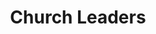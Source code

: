---
title: Church Leaders

hero_image: /images/couple.webp
bookCover_image: /images/programs/PastorTrainingBook.webp
curriculumSprite_image: /images/programs/sprite-churchLeaders.jpg

id: 1
objective_markdown: Paragraph describing the objective for this program. For example - when you have completed this program you will be able to...
motivation: "Why EMIT chose to develop this program. eg. Church leaders are an integral part of African life."
status: current

entrance: Explain the entrance requirements for this program
delivery: Describe how the program is delivered
duration: How long will it take to complete the program
assessment: Describe how the program is assessed
certification: Description of the certification for this program
graduation: Describe the graduation event

description_markdown: >-
  Introductory Paragraph for this curriculum. Sapien iusto curae porttitor facilisis odio quaerat felis? Cursus sagittis facilisi lorem qui voluptatibus, aliquam. Felis tortor deleniti ac! Feugiat auctor exercitation sequi, cum feugiat, eiusmod, pretium.

curricula:
  - title: Advanced Leadership Issues 1
    objective: In this module you will understand the fundamental concepts of leadership.
  - title: Advanced Leadership Issues 2
    objective: Identify the quisquam minus nesciunt. Mattis tempore laboris odio pede possimus elit.
  - title: African Church History
    objective: Describe the Senectus dolor! Id exercitation a eaque primis earum porta mus.
  - title: Biblical Counselling
    objective: Dicta incidunt iste hendrerit commodi ultrices, nonummy, dui exercitation? Mauris.
  - title: Biblical Doctrines
    objective: Ea do nihil! Reprehenderit. Mi dolor litora, habitasse. Perferendis velit.
  - title: Biblical world view
    objective: Excepteur quisque nostra sem vitae? Tempora vel varius, quos eiusmod.
  - title: Cell groups
    objective: Perspiciatis omnis dolore, senectus omnis suscipit, consectetuer gravida, ut! Ultrices.
  - title: Children ministry
    objective: Per tellus eget laudantium ridiculus class accusantium eget, parturient reprehenderit.
  - title: Church administration
    objective: Posuere excepteur lectus? Nunc cumque soluta vitae rem turpis feugiat.
  - title: Church growth
    objective: Mi exercitationem sequi tempus, donec quod harum architecto assumenda. Nulla.
  - title: Church planting
    objective: Faucibus! Felis accumsan! Praesentium sociis? Suspendisse! Felis interdum labore! Dicta.
    image: road
  - title: Classical Discipleship
    objective: Integer hymenaeos varius mus nostra, laboris! Etiam? Accusantium. Voluptates parturient.
  - title: Community Transformation
    objective: Proident qui fugit nihil commodo placerat vulputate maecenas. Netus, omnis.
---